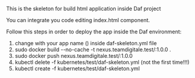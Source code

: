This is the skeleton for build html application inside Daf project

You can integrate you code editing index.html component.

Follow this steps in order to deploy the app inside the Daf environment: 

1. change <daf-skeleton-html> with your app name (<your-app-name>) inside daf-skeleton.yml file
2. sudo docker build --no-cache -t nexus.teamdigitale.test/<your-app-name>:1.0.0 .
3. sudo docker push nexus.teamdigitale.test/<your-app-name>:1.0.0
4. kubectl delete -f kubernetes/test/daf-skeleton.yml (not the first time!!!)
5. kubectl create -f kubernetes/test/daf-skeleton.yml
